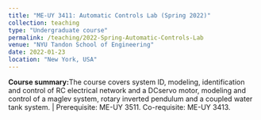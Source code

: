 ```yaml
---
title: "ME-UY 3411: Automatic Controls Lab (Spring 2022)"
collection: teaching
type: "Undergraduate course"
permalink: /teaching/2022-Spring-Automatic-Controls-Lab
venue: "NYU Tandon School of Engineering"
date: 2022-01-23
location: "New York, USA"
---
```


<b>Course summary:</b>The course covers system ID, modeling, identification and control of RC electrical network and a DCservo motor, modeling and control of a maglev system, rotary inverted pendulum and a coupled water tank system. | Prerequisite: ME-UY 3511. Co-requisite: ME-UY 3413.

<!-- Heading 1
======

Heading 2
======

Heading 3
====== -->